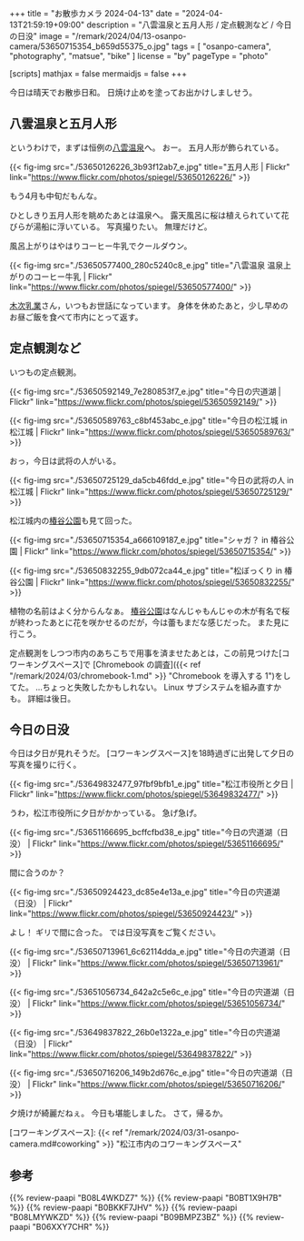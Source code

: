 +++
title = "お散歩カメラ 2024-04-13"
date =  "2024-04-13T21:59:19+09:00"
description = "八雲温泉と五月人形 / 定点観測など / 今日の日没"
image = "/remark/2024/04/13-osanpo-camera/53650715354_b659d55375_o.jpg"
tags = [ "osanpo-camera", "photography", "matsue", "bike" ]
license = "by"
pageType = "photo"

[scripts]
  mathjax = false
  mermaidjs = false
+++

今日は晴天でお散歩日和。
日焼け止めを塗ってお出かけしましせう。

## 八雲温泉と五月人形

というわけで，まずは恒例の[八雲温泉][八雲温泉ゆうあい熊野館]へ。
おー。
五月人形が飾られている。

{{< fig-img src="./53650126226_3b93f12ab7_e.jpg" title="五月人形 | Flickr" link="https://www.flickr.com/photos/spiegel/53650126226/" >}}

もう4月も中旬だもんな。

ひとしきり五月人形を眺めたあとは温泉へ。
露天風呂に桜は植えられていて花びらが湯船に浮いている。
写真撮りたい。
無理だけど。

風呂上がりはやはりコーヒー牛乳でクールダウン。

{{< fig-img src="./53650577400_280c5240c8_e.jpg" title="八雲温泉 温泉上がりのコーヒー牛乳 | Flickr" link="https://www.flickr.com/photos/spiegel/53650577400/" >}}

[木次乳業]さん，いつもお世話になっています。
身体を休めたあと，少し早めのお昼ご飯を食べて市内にとって返す。

## 定点観測など

いつもの定点観測。

{{< fig-img src="./53650592149_7e280853f7_e.jpg" title="今日の宍道湖 | Flickr" link="https://www.flickr.com/photos/spiegel/53650592149/" >}}

{{< fig-img src="./53650589763_c8bf453abc_e.jpg" title="今日の松江城 in 松江城 | Flickr" link="https://www.flickr.com/photos/spiegel/53650589763/" >}}

おっ，今日は武将の人がいる。

{{< fig-img src="./53650725129_da5cb46fdd_e.jpg" title="今日の武将の人 in 松江城 | Flickr" link="https://www.flickr.com/photos/spiegel/53650725129/" >}}

松江城内の[椿谷公園]も見て回った。

{{< fig-img src="./53650715354_a666109187_e.jpg" title="シャガ？ in 椿谷公園 | Flickr" link="https://www.flickr.com/photos/spiegel/53650715354/" >}}

{{< fig-img src="./53650832255_9db072ca44_e.jpg" title="松ぼっくり in 椿谷公園 | Flickr" link="https://www.flickr.com/photos/spiegel/53650832255/" >}}

植物の名前はよく分からんなぁ。
[椿谷公園]はなんじゃもんじゃの木が有名で桜が終わったあとに花を咲かせるのだが，今は蕾もまだな感じだった。
また見に行こう。

定点観測をしつつ市内のあちこちで用事を済ませたあとは，この前見つけた[コワーキングスペース]で [Chromebook の調査]({{< ref "/remark/2024/03/chromebook-1.md" >}} "Chromebook を導入する 1")をしてた。
...ちょっと失敗したかもしれない。
Linux サブシステムを組み直すかも。
詳細は後日。

## 今日の日没

今日は夕日が見れそうだ。
[コワーキングスペース]を18時過ぎに出発して夕日の写真を撮りに行く。

{{< fig-img src="./53649832477_97fbf9bfb1_e.jpg" title="松江市役所と夕日 | Flickr" link="https://www.flickr.com/photos/spiegel/53649832477/" >}}

うわ，松江市役所に夕日がかかっている。
急げ急げ。

{{< fig-img src="./53651166695_bcffcfbd38_e.jpg" title="今日の宍道湖（日没） | Flickr" link="https://www.flickr.com/photos/spiegel/53651166695/" >}}

間に合うのか？

{{< fig-img src="./53650924423_dc85e4e13a_e.jpg" title="今日の宍道湖（日没） | Flickr" link="https://www.flickr.com/photos/spiegel/53650924423/" >}}

よし！ ギリで間に合った。
では日没写真をご覧ください。

{{< fig-img src="./53650713961_6c62114dda_e.jpg" title="今日の宍道湖（日没） | Flickr" link="https://www.flickr.com/photos/spiegel/53650713961/" >}}

{{< fig-img src="./53651056734_642a2c5e6c_e.jpg" title="今日の宍道湖（日没） | Flickr" link="https://www.flickr.com/photos/spiegel/53651056734/" >}}

{{< fig-img src="./53649837822_26b0e1322a_e.jpg" title="今日の宍道湖（日没） | Flickr" link="https://www.flickr.com/photos/spiegel/53649837822/" >}}

{{< fig-img src="./53650716206_149b2d676c_e.jpg" title="今日の宍道湖（日没） | Flickr" link="https://www.flickr.com/photos/spiegel/53650716206/" >}}

夕焼けが綺麗だねぇ。
今日も堪能しました。
さて，帰るか。

[八雲温泉ゆうあい熊野館]: https://www.kumanokan.jp/ "八雲温泉ゆうあい熊野館"
[木次乳業]: https://www.kisuki-milk.co.jp/ "木次乳業"
[椿谷公園]: https://maps.app.goo.gl/sFiJt57jPCtvAt826
[コワーキングスペース]: {{< ref "/remark/2024/03/31-osanpo-camera.md#coworking" >}} "松江市内のコワーキングスペース"

## 参考

{{% review-paapi "B08L4WKDZ7" %}} <!-- PowerShot ZOOM -->
{{% review-paapi "B0BT1X9H7B" %}} <!-- 日焼け止め -->
{{% review-paapi "B0BKKF7JHV" %}} <!-- ASUS Chromebook -->
{{% review-paapi "B08LMYWKZD" %}} <!-- Bluetooth 無線静音マウス -->
{{% review-paapi "B09BMPZ3BZ" %}} <!-- Chromebook仕事術 -->
{{% review-paapi "B06XXY7CHR" %}} <!-- Get Wild : TM Network  -->
